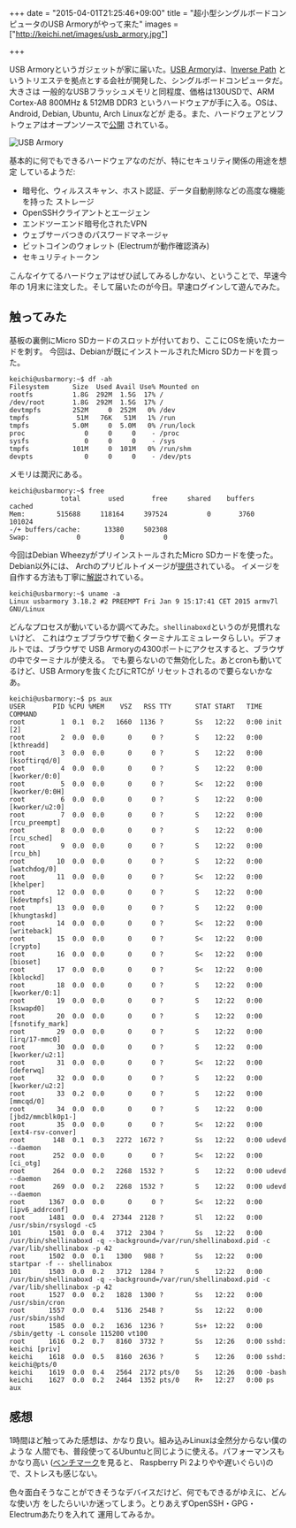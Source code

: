 +++
date = "2015-04-01T21:25:46+09:00"
title = "超小型シングルボードコンピュータのUSB Armoryがやって来た"
images = ["http://keichi.net/images/usb_armory.jpg"]

+++

USB Armoryというガジェットが家に届いた。[USB Armory](http://www.inversepath.com/usbarmory.html)は、[Inverse Path](http://www.inversepath.com/)
というトリエステを拠点とする会社が開発した、シングルボードコンピュータだ。大きさは
一般的なUSBフラッシュメモリと同程度、価格は130USDで、ARM Cortex-A8 800MHz & 512MB DDR3
というハードウェアが手に入る。OSは、Android, Debian, Ubuntu, Arch Linuxなどが
走る。また、ハードウェアとソフトウェアはオープンソースで[公開](https://github.com/inversepath/usbarmory)
されている。

<!--more-->

![USB Armory](/images/usb_armory.jpg)

基本的に何でもできるハードウェアなのだが、特にセキュリティ関係の用途を想定
しているようだ:

- 暗号化、ウィルススキャン、ホスト認証、データ自動削除などの高度な機能を持った
    ストレージ
- OpenSSHクライアントとエージェン
- エンドツーエンド暗号化されたVPN
- ウェブサーバつきのパスワードマネージャ
- ビットコインのウォレット (Electrumが動作確認済み)
- セキュリティトークン

こんなイケてるハードウェアはぜひ試してみるしかない、ということで、早速今年の
1月末に注文した。そして届いたのが今日。早速ログインして遊んでみた。

## 触ってみた

基板の裏側にMicro SDカードのスロットが付いており、ここにOSを焼いたカードを刺す。
今回は、Debianが既にインストールされたMicro SDカードを買った。

```nohighlight
keichi@usbarmory:~$ df -ah
Filesystem      Size  Used Avail Use% Mounted on
rootfs          1.8G  292M  1.5G  17% /
/dev/root       1.8G  292M  1.5G  17% /
devtmpfs        252M     0  252M   0% /dev
tmpfs            51M   76K   51M   1% /run
tmpfs           5.0M     0  5.0M   0% /run/lock
proc               0     0     0    - /proc
sysfs              0     0     0    - /sys
tmpfs           101M     0  101M   0% /run/shm
devpts             0     0     0    - /dev/pts
```

メモリは潤沢にある。
```nohighlight
keichi@usbarmory:~$ free
             total       used       free     shared    buffers     cached
Mem:        515688     118164     397524          0       3760     101024
-/+ buffers/cache:      13380     502308
Swap:            0          0          0
```

今回はDebian WheezyがプリインストールされたMicro SDカードを使った。Debian以外には、
Archのプリビルトイメージが[提供](https://github.com/inversepath/usbarmory/wiki/Available-images)されている。
イメージを自作する方法も丁寧に[解説](https://github.com/inversepath/usbarmory/wiki/Preparing-a-bootable-microSD-image)されている。
```nohighlight
keichi@usbarmory:~$ uname -a
Linux usbarmory 3.18.2 #2 PREEMPT Fri Jan 9 15:17:41 CET 2015 armv7l GNU/Linux
```

どんなプロセスが動いているか調べてみた。`shellinaboxd`というのが見慣れないけど、
これはウェブブラウザで動くターミナルエミュレータらしい。デフォルトでは、ブラウザで
USB Armoryの4300ポートにアクセスすると、ブラウザの中でターミナルが使える。
でも要らないので無効化した。あとcronも動いてるけど、USB Armoryを抜くたびにRTCが
リセットされるので要らないかなあ。
```nohighlight
keichi@usbarmory:~$ ps aux
USER       PID %CPU %MEM    VSZ   RSS TTY      STAT START   TIME COMMAND
root         1  0.1  0.2   1660  1136 ?        Ss   12:22   0:00 init [2]
root         2  0.0  0.0      0     0 ?        S    12:22   0:00 [kthreadd]
root         3  0.0  0.0      0     0 ?        S    12:22   0:00 [ksoftirqd/0]
root         4  0.0  0.0      0     0 ?        S    12:22   0:00 [kworker/0:0]
root         5  0.0  0.0      0     0 ?        S<   12:22   0:00 [kworker/0:0H]
root         6  0.0  0.0      0     0 ?        S    12:22   0:00 [kworker/u2:0]
root         7  0.0  0.0      0     0 ?        S    12:22   0:00 [rcu_preempt]
root         8  0.0  0.0      0     0 ?        S    12:22   0:00 [rcu_sched]
root         9  0.0  0.0      0     0 ?        S    12:22   0:00 [rcu_bh]
root        10  0.0  0.0      0     0 ?        S    12:22   0:00 [watchdog/0]
root        11  0.0  0.0      0     0 ?        S<   12:22   0:00 [khelper]
root        12  0.0  0.0      0     0 ?        S    12:22   0:00 [kdevtmpfs]
root        13  0.0  0.0      0     0 ?        S    12:22   0:00 [khungtaskd]
root        14  0.0  0.0      0     0 ?        S<   12:22   0:00 [writeback]
root        15  0.0  0.0      0     0 ?        S<   12:22   0:00 [crypto]
root        16  0.0  0.0      0     0 ?        S<   12:22   0:00 [bioset]
root        17  0.0  0.0      0     0 ?        S<   12:22   0:00 [kblockd]
root        18  0.0  0.0      0     0 ?        S    12:22   0:00 [kworker/0:1]
root        19  0.0  0.0      0     0 ?        S    12:22   0:00 [kswapd0]
root        20  0.0  0.0      0     0 ?        S    12:22   0:00 [fsnotify_mark]
root        29  0.0  0.0      0     0 ?        S    12:22   0:00 [irq/17-mmc0]
root        30  0.0  0.0      0     0 ?        S    12:22   0:00 [kworker/u2:1]
root        31  0.0  0.0      0     0 ?        S<   12:22   0:00 [deferwq]
root        32  0.0  0.0      0     0 ?        S    12:22   0:00 [kworker/u2:2]
root        33  0.2  0.0      0     0 ?        S    12:22   0:00 [mmcqd/0]
root        34  0.0  0.0      0     0 ?        S    12:22   0:00 [jbd2/mmcblk0p1-]
root        35  0.0  0.0      0     0 ?        S<   12:22   0:00 [ext4-rsv-conver]
root       148  0.1  0.3   2272  1672 ?        Ss   12:22   0:00 udevd --daemon
root       252  0.0  0.0      0     0 ?        S<   12:22   0:00 [ci_otg]
root       264  0.0  0.2   2268  1532 ?        S    12:22   0:00 udevd --daemon
root       269  0.0  0.2   2268  1532 ?        S    12:22   0:00 udevd --daemon
root      1367  0.0  0.0      0     0 ?        S<   12:22   0:00 [ipv6_addrconf]
root      1481  0.0  0.4  27344  2128 ?        Sl   12:22   0:00 /usr/sbin/rsyslogd -c5
101       1501  0.0  0.4   3712  2304 ?        Ss   12:22   0:00 /usr/bin/shellinaboxd -q --background=/var/run/shellinaboxd.pid -c /var/lib/shellinabox -p 42
root      1502  0.0  0.1   1300   988 ?        Ss   12:22   0:00 startpar -f -- shellinabox
101       1503  0.0  0.2   3712  1284 ?        S    12:22   0:00 /usr/bin/shellinaboxd -q --background=/var/run/shellinaboxd.pid -c /var/lib/shellinabox -p 42
root      1527  0.0  0.2   1828  1300 ?        Ss   12:22   0:00 /usr/sbin/cron
root      1557  0.0  0.4   5136  2548 ?        Ss   12:22   0:00 /usr/sbin/sshd
root      1585  0.0  0.2   1636  1236 ?        Ss+  12:22   0:00 /sbin/getty -L console 115200 vt100
root      1616  0.2  0.7   8160  3732 ?        Ss   12:26   0:00 sshd: keichi [priv]
keichi    1618  0.0  0.5   8160  2636 ?        S    12:26   0:00 sshd: keichi@pts/0
keichi    1619  0.0  0.4   2564  2172 pts/0    Ss   12:26   0:00 -bash
keichi    1627  0.0  0.2   2464  1352 pts/0    R+   12:27   0:00 ps aux
```

## 感想
1時間ほど触ってみた感想は、かなり良い。組み込みLinuxは全然分からない僕のような
人間でも、普段使ってるUbuntuと同じように使える。パフォーマンスもかなり高い
([ベンチマーク](https://github.com/inversepath/usbarmory/wiki/Benchmarks)を見ると、
Raspberry Pi 2よりやや遅いぐらい)ので、ストレスも感じない。

色々面白そうなことができそうなデバイスだけど、何でもできるがゆえに、どんな使い方
をしたらいいか迷ってしまう。とりあえずOpenSSH・GPG・Electrumあたりを入れて
運用してみるか。
